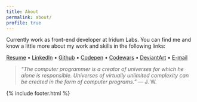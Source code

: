 ```yaml
---
title: About
permalink: about/
profile: true
---
```



Currently work as front-end developer at Iridum Labs. You can find me and know a little more about my work and skills in the following links:

[Resume](https://github.com/cauequeiroz/resume) • [LinkedIn](https://www.linkedin.com/in/caue-queiroz) • [Github](https://github.com/cauequeiroz) • [Codepen](http://codepen.io/cauequeiroz/) • [Codewars](https://www.codewars.com/users/cauequeiroz) • [DeviantArt](http://cauequeiroz.deviantart.com/gallery/) • [E-mail](mailto:cauenqueiroz@gmail.com)

> *“The computer programmer is a creator of universes for which he alone is responsible. Universes of virtually unlimited complexity can be created in the form of computer programs.”* ― J. W.

{% include footer.html %}